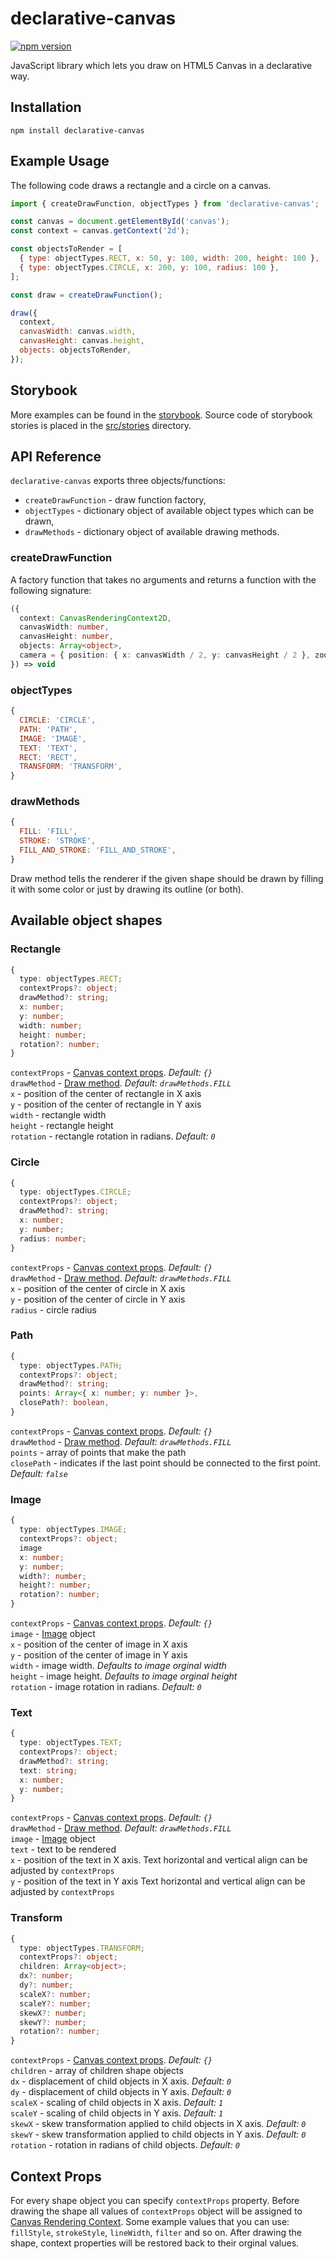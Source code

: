 # declarative-canvas
[![npm version](https://badge.fury.io/js/declarative-canvas.svg)](https://www.npmjs.com/package/declarative-canvas)

JavaScript library which lets you draw on HTML5 Canvas in a declarative way.

## Installation
```
npm install declarative-canvas
```

## Example Usage
The following code draws a rectangle and a circle on a canvas.
```js
import { createDrawFunction, objectTypes } from 'declarative-canvas';

const canvas = document.getElementById('canvas');
const context = canvas.getContext('2d');

const objectsToRender = [
  { type: objectTypes.RECT, x: 50, y: 100, width: 200, height: 100 },
  { type: objectTypes.CIRCLE, x: 200, y: 100, radius: 100 },
];

const draw = createDrawFunction();

draw({
  context,
  canvasWidth: canvas.width,
  canvasHeight: canvas.height,
  objects: objectsToRender,
});
```

## Storybook
More examples can be found in the [storybook](https://lukix.github.io/declarative-canvas). Source code of storybook stories is placed in the [src/stories](./src/stories) directory.

## API Reference
`declarative-canvas` exports three objects/functions:
- `createDrawFunction` - draw function factory,
- `objectTypes` - dictionary object of available object types which can be drawn,
- `drawMethods` - dictionary object of available drawing methods.

### createDrawFunction
A factory function that takes no arguments and returns a function with the following signature:

```ts
({
  context: CanvasRenderingContext2D,
  canvasWidth: number,
  canvasHeight: number,
  objects: Array<object>,
  camera = { position: { x: canvasWidth / 2, y: canvasHeight / 2 }, zoom: 1 },
}) => void
```

### objectTypes
```js
{
  CIRCLE: 'CIRCLE',
  PATH: 'PATH',
  IMAGE: 'IMAGE',
  TEXT: 'TEXT',
  RECT: 'RECT',
  TRANSFORM: 'TRANSFORM',
}
```

### drawMethods
```js
{
  FILL: 'FILL',
  STROKE: 'STROKE',
  FILL_AND_STROKE: 'FILL_AND_STROKE',
}
```
Draw method tells the renderer if the given shape should be drawn by filling it with some color
or just by drawing its outline (or both).

## Available object shapes

### Rectangle
```ts
{
  type: objectTypes.RECT;
  contextProps?: object;
  drawMethod?: string;
  x: number;
  y: number;
  width: number;
  height: number;
  rotation?: number;
}
```
`contextProps` - [Canvas context props](#Context-Props). *Default: `{}`*  
`drawMethod` - [Draw method](#drawMethods). *Default: `drawMethods.FILL`*  
`x` - position of the center of rectangle in X axis  
`y` - position of the center of rectangle in Y axis  
`width` - rectangle width  
`height` - rectangle height  
`rotation` - rectangle rotation in radians. *Default: `0`* 


### Circle
```ts
{
  type: objectTypes.CIRCLE;
  contextProps?: object;
  drawMethod?: string;
  x: number;
  y: number;
  radius: number;
}
```
`contextProps` - [Canvas context props](#Context-Props). *Default: `{}`*  
`drawMethod` - [Draw method](#drawMethods). *Default: `drawMethods.FILL`*  
`x` - position of the center of circle in X axis  
`y` - position of the center of circle in Y axis  
`radius` - circle radius

### Path
```ts
{
  type: objectTypes.PATH;
  contextProps?: object;
  drawMethod?: string;
  points: Array<{ x: number; y: number }>,
  closePath?: boolean,
}
```
`contextProps` - [Canvas context props](#Context-Props). *Default: `{}`*  
`drawMethod` - [Draw method](#drawMethods). *Default: `drawMethods.FILL`*  
`points` - array of points that make the path  
`closePath` - indicates if the last point should be connected to the first point. *Default: `false`*  

### Image
```ts
{
  type: objectTypes.IMAGE;
  contextProps?: object;
  image
  x: number;
  y: number;
  width?: number;
  height?: number;
  rotation?: number;
}
```
`contextProps` - [Canvas context props](#Context-Props). *Default: `{}`*  
`image` - [Image](https://developer.mozilla.org/en-US/docs/Web/API/HTMLImageElement/Image) object  
`x` - position of the center of image in X axis  
`y` - position of the center of image in Y axis  
`width` - image width. *Defaults to image orginal width*  
`height` - image height. *Defaults to image orginal height*    
`rotation` - image rotation in radians. *Default: `0`*  

### Text
```ts
{
  type: objectTypes.TEXT;
  contextProps?: object;
  drawMethod?: string;
  text: string;
  x: number;
  y: number;
}
```
`contextProps` - [Canvas context props](#Context-Props). *Default: `{}`*  
`drawMethod` - [Draw method](#drawMethods). *Default: `drawMethods.FILL`*  
`image` - [Image](https://developer.mozilla.org/en-US/docs/Web/API/HTMLImageElement/Image) object  
`text` - text to be rendered  
`x` - position of the text in X axis. Text horizontal and vertical align can be adjusted by `contextProps`  
`y` - position of the text in Y axis Text horizontal and vertical align can be adjusted by `contextProps`  

### Transform
```ts
{
  type: objectTypes.TRANSFORM;
  contextProps?: object;
  children: Array<object>;
  dx?: number;
  dy?: number;
  scaleX?: number;
  scaleY?: number;
  skewX?: number;
  skewY?: number;
  rotation?: number;
}
```
`contextProps` - [Canvas context props](#Context-Props). *Default: `{}`*  
`children` - array of children shape objects  
`dx` - displacement of child objects in X axis. *Default: `0`*  
`dy` - displacement of child objects in Y axis. *Default: `0`*  
`scaleX` - scaling of child objects in X axis. *Default: `1`*  
`scaleY` - scaling of child objects in Y axis. *Default: `1`*  
`skewX` - skew transformation applied to child objects in X axis. *Default: `0`*  
`skewY` - skew transformation applied to child objects in Y axis. *Default: `0`*  
`rotation` - rotation in radians of child objects. *Default: `0`*  

## Context Props
For every shape object you can specify `contextProps` property.
Before drawing the shape all values of `contextProps` object will be assigned
to [Canvas Rendering Context](https://developer.mozilla.org/en-US/docs/Web/API/CanvasRenderingContext2D).
Some example values that you can use: `fillStyle`, `strokeStyle`, `lineWidth`, `filter` and so on.
After drawing the shape, context properties will be restored back to their orginal values.
